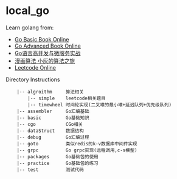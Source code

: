 # local_go
Learn golang from:<br>
+ [Go Basic Book Online](https://github.com/golang-china/gopl-zh)
+ [Go Advanced Book Online](https://github.com/chai2010/advanced-go-programming-book)
+ [Go语言高并发与微服务实战](https://item.jd.com/68857349166.html)
+ [漫画算法 小灰的算法之旅](https://item.jd.com/12823242.html)
+ [Leetcode Online](https://leetcode-cn.com)

Directory Instructions <br>
```
    |-- algroithm     算法相关
        |-- simple    leetcode相关题目
        |-- timewheel 时间轮实现(二叉堆的最小堆+延迟队列+优先级队列)
    |-- assembler     Go汇编基础
    |-- basic         Go基础知识
    |-- cgo           CGo相关
    |-- dataStruct    数据结构
    |-- debug         Go汇编过程
    |-- goto          类似redis的k-v数据库中间件实现    
    |-- grpc          Go grpc实现(远程调用,c-s模型)
    |-- packages      Go基础包的使用
    |-- practice      Go基础包的练习
    |-- test          测试代码
```
